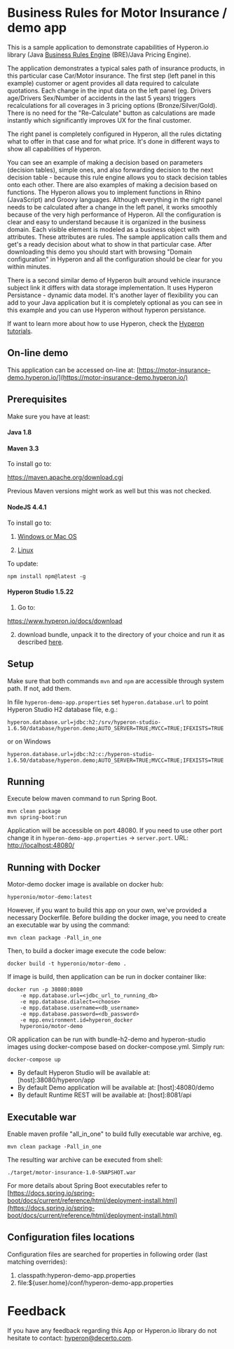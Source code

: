 # Business Rules for Motor Insurance / demo app

This is a sample application to demonstrate capabilities of Hyperon.io library (Java [Business Rules Engine](https://www.hyperon.io/usecase/business-rules-management-system) (BRE)/Java Pricing Engine). 

The application demonstrates a typical sales path of insurance products, in this particular case Car/Motor insurance. The first step (left panel in this example) customer or agent provides all data required to calculate quotations. Each change in the input data on the left panel (eg. Drivers age/Drivers Sex/Number of accidents in the last 5 years) triggers recalculations for all coverages in 3 pricing options (Bronze/Silver/Gold). There is no need for the "Re-Calculate" button as calculations are made instantly which significantly improves UX for the final customer.

The right panel is completely configured in Hyperon, all the rules dictating what to offer in that case and for what price. 
It's done in different ways to show all capabilities of Hyperon. 

You can see an example of making a decision based on parameters (decision tables), simple ones, and also forwarding decision to the next decision table - because this rule engine allows you to stack decision tables onto each other. 
There are also examples of making a decision based on functions.  The Hyperon allows you to implement functions in Rhino (JavaScript) and Groovy languages. 
Although everything in the right panel needs to be calculated after a change in the left panel, it works smoothly because of the very high performance of Hyperon. 
All the configuration is clear and easy to understand because it is organized in the business domain. Each visible element is modeled as a business object with attributes. These attributes are rules. The sample application calls them and get's a ready decision about what to show in that particular case. After downloading this demo you should start with browsing "Domain configuration" in Hyperon and all the configuration should be clear for you within minutes. 

There is a second similar demo of Hyperon built around vehicle insurance subject link it differs with data storage implementation. It uses Hyperon Persistance - dynamic data model. It's another layer of flexibility you can add to your Java application but it is completely optional as you can see in this example and you can use Hyperon without hyperon persistance. 

If want to learn more about how to use Hyperon, check the [Hyperon tutorials](https://www.hyperon.io/docs/tutorials).

## On-line demo

This application can be accessed on-line at: [https://motor-insurance-demo.hyperon.io/](https://motor-insurance-demo.hyperon.io/)

## Prerequisites

Make sure you have at least:

#### Java 1.8

#### Maven 3.3 

To install go to:

https://maven.apache.org/download.cgi

Previous Maven versions might work as well but this was not checked. 

#### NodeJS 4.4.1

To install go to:

1. [Windows or Mac OS](https://nodejs.org/en/download/current/)

2. [Linux](https://github.com/nodesource/distributions)

To update:
```text
npm install npm@latest -g
```

#### Hyperon Studio 1.5.22

1. Go to:

https://www.hyperon.io/docs/download
 
2. download bundle, unpack it to the directory of your choice and run it as described [here](https://www.hyperon.io/tutorial/installing-hyperon-studio). 

## Setup

Make sure that both commands ```mvn``` and ```npm``` are accessible through system path. If not, add them.

In file ```hyperon-demo-app.properties``` set ```hyperon.database.url``` to point Hyperon Studio H2 database file, e.g.:
```text
hyperon.database.url=jdbc:h2:/srv/hyperon-studio-1.6.50/database/hyperon.demo;AUTO_SERVER=TRUE;MVCC=TRUE;IFEXISTS=TRUE
```
or on Windows
```text
hyperon.database.url=jdbc:h2:c:/hyperon-studio-1.6.50/database/hyperon.demo;AUTO_SERVER=TRUE;MVCC=TRUE;IFEXISTS=TRUE
```

## Running

Execute below maven command to run Spring Boot.

```text
mvn clean package
mvn spring-boot:run
```

Application will be accessible on port 48080. If you need to use other port change it in ```hyperon-demo-app.properties``` -> ```server.port```.
URL: [http://localhost:48080/](http://localhost:48080/demo)

## Running with Docker
Motor-demo docker image is available on docker hub:
```text
hyperonio/motor-demo:latest
```
However, if you want to build this app on your own, we've provided a necessary Dockerfile.
Before building the docker image, you need to create an executable war by using the command:
```text
mvn clean package -Pall_in_one
```
Then, to build a docker image execute the code below:
```text
docker build -t hyperonio/motor-demo .
```

If image is build, then application can be run in docker container like:
```text
docker run -p 38080:8080 
    -e mpp.database.url=<jdbc_url_to_running_db>
    -e mpp.database.dialect=<choose>
    -e mpp.database.username=<db_username>
    -e mpp.database.password=<db_password>
    -e mpp.environment.id=hyperon_docker
    hyperonio/motor-demo
```
OR application can be run with bundle-h2-demo and hyperon-studio images
using docker-compose based on docker-compose.yml. Simply run:
```text
docker-compose up
```
* By default Hyperon Studio will be available at: [host]:38080/hyperon/app
* By default Demo application will be available at: [host]:48080/demo
* By default Runtime REST will be available at: [host]:8081/api

## Executable war

Enable maven profile "all_in_one" to build fully executable war archive, eg.

```text
mvn clean package -Pall_in_one
```

The resulting war archive can be executed from shell:

```text
./target/motor-insurance-1.0-SNAPSHOT.war
```
For more details about Spring Boot executables refer to 
[https://docs.spring.io/spring-boot/docs/current/reference/html/deployment-install.html](https://docs.spring.io/spring-boot/docs/current/reference/html/deployment-install.html)

## Configuration files locations 

Configuration files are searched for properties in following order (last matching overrides):
1. classpath:hyperon-demo-app.properties 
2. file:${user.home}/conf/hyperon-demo-app.properties

# Feedback

If you have any feedback regarding this App or Hyperon.io library do not hesitate to contact: [hyperon@decerto.com](mailto:hyperon@decerto.com).
